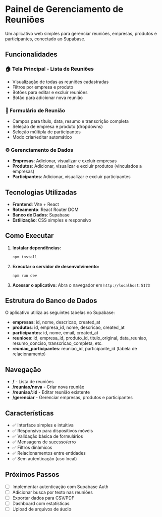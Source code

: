 # Painel de Gerenciamento de Reuniões

Um aplicativo web simples para gerenciar reuniões, empresas, produtos e participantes, conectado ao Supabase.

## Funcionalidades

### 🏠 Tela Principal - Lista de Reuniões
- Visualização de todas as reuniões cadastradas
- Filtros por empresa e produto
- Botões para editar e excluir reuniões
- Botão para adicionar nova reunião

### 📝 Formulário de Reunião
- Campos para título, data, resumo e transcrição completa
- Seleção de empresa e produto (dropdowns)
- Seleção múltipla de participantes
- Modo criar/editar automático

### ⚙️ Gerenciamento de Dados
- **Empresas**: Adicionar, visualizar e excluir empresas
- **Produtos**: Adicionar, visualizar e excluir produtos (vinculados a empresas)
- **Participantes**: Adicionar, visualizar e excluir participantes

## Tecnologias Utilizadas

- **Frontend**: Vite + React
- **Roteamento**: React Router DOM
- **Banco de Dados**: Supabase
- **Estilização**: CSS simples e responsivo

## Como Executar

1. **Instalar dependências:**
   ```bash
   npm install
   ```

2. **Executar o servidor de desenvolvimento:**
   ```bash
   npm run dev
   ```

3. **Acessar o aplicativo:**
   Abra o navegador em `http://localhost:5173`

## Estrutura do Banco de Dados

O aplicativo utiliza as seguintes tabelas no Supabase:

- **empresas**: id, nome, descricao, created_at
- **produtos**: id, empresa_id, nome, descricao, created_at
- **participantes**: id, nome, email, created_at
- **reunioes**: id, empresa_id, produto_id, titulo_original, data_reuniao, resumo_conciso, transcricao_completa, etc.
- **reuniao_participantes**: reuniao_id, participante_id (tabela de relacionamento)

## Navegação

- **/** - Lista de reuniões
- **/reuniao/nova** - Criar nova reunião
- **/reuniao/:id** - Editar reunião existente
- **/gerenciar** - Gerenciar empresas, produtos e participantes

## Características

- ✅ Interface simples e intuitiva
- ✅ Responsivo para dispositivos móveis
- ✅ Validação básica de formulários
- ✅ Mensagens de sucesso/erro
- ✅ Filtros dinâmicos
- ✅ Relacionamentos entre entidades
- ✅ Sem autenticação (uso local)

## Próximos Passos

- [ ] Implementar autenticação com Supabase Auth
- [ ] Adicionar busca por texto nas reuniões
- [ ] Exportar dados para CSV/PDF
- [ ] Dashboard com estatísticas
- [ ] Upload de arquivos de áudio
